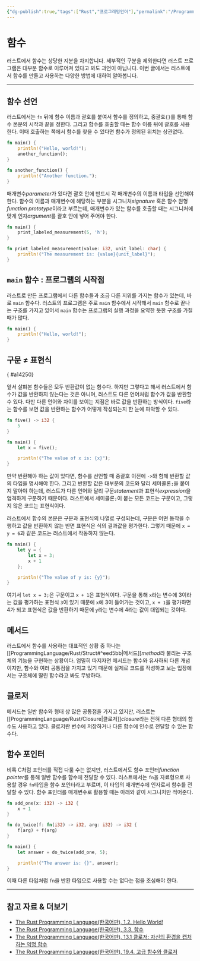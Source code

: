 ```yaml
---
{"dg-publish":true,"tags":["Rust","프로그래밍언어"],"permalink":"/ProgrammingLanguage/Rust/Function/","dgPassFrontmatter":true,"created":"2024-08-01T01:32:10.000+09:00","updated":"2024-08-05T14:56:03.926+09:00"}
---
```




# 함수

러스트에서 함수는 상당한 지분을 차지합니다. 세부적인 구분을 제외한다면 러스트 프로그램은 대부분 함수로 이루어져 있다고 봐도 과언이 아닙니다. 이번 글에서는 러스트에서 함수를 만들고 사용하는 다양한 방법에 대하여 알아봅니다.

---

## 함수 선언

러스트에서는 `fn` 뒤에 함수 이름과 괄호를 붙여서 함수를 정의하고, 중괄호`{}`를 통해 함수 본문의 시작과 끝을 정한다. 그리고 함수를 호출할 때는 함수 이름 뒤에 괄호를 사용한다. 이때 호출하는 쪽에서 함수를 찾을 수 있다면 함수가 정의된 위치는 상관없다.

```rust
fn main() { 
	println!("Hello, world!"); 
	another_function(); 
}

fn another_function() { 
	println!("Another function."); 
}
```

매개변수*parameter*가 있다면 괄호 안에 반드시 각 매개변수의 이름과 타입을 선언해야 한다. 함수의 이름과 매개변수에 해당하는 부분을 시그니처*signature* 혹은 함수 원형*function prototype*이라고 부르는데, 매개변수가 있는 함수를 호출할 때는 시그니처에 맞게 인자*argument*를 괄호 안에 넣어 주어야 한다.

```rust
fn main() {
    print_labeled_measurement(5, 'h');
}

fn print_labeled_measurement(value: i32, unit_label: char) {
    println!("The measurement is: {value}{unit_label}");
}
```

## `main` 함수 : 프로그램의 시작점

러스트로 만든 프로그램에서 다른 함수들과 조금 다른 지위를 가지는 함수가 있는데, 바로 `main` 함수다. 러스트의 프로그램은 주로 `main` 함수에서 시작해서 `main` 함수로 끝나는 구조를 가지고 있어서 `main` 함수는 프로그램의 실행 과정을 요약한 듯한 구조를 가질 때가 많다.

```rust
fn main() {
	println!("Hello, world!");
}
```

## 구문 ≠ 표현식
{ #a14250}

앞서 살펴본 함수들은 모두 반환값이 없는 함수다. 하지만 그렇다고 해서 러스트에서 함수가 값을 반환하지 않는다는 것은 아니며, 러스트도 다른 언어처럼 함수가 값을 반환할 수 있다. 다만 다른 언어와 차이를 보이는 지점은 바로 값을 반환하는 방식이다. `five`라는 함수를 보면 값을 반환하는 함수가 어떻게 작성되는지 한 눈에 파악할 수 있다. 

```rust
fn five() -> i32 {
    5
}

fn main() {
    let x = five();

    println!("The value of x is: {x}");
}
```

만약 반환해야 하는 값이 있다면, 함수를 선언할 때 중괄호 이전에 `->`와 함께 반환할 값의 타입을 명시해야 한다. 그리고 반환할 값은 대부분의 코드와 달리 세미콜론`;`을 붙이지 말아야 하는데, 러스트가 다른 언어와 달리 구문*statement*과 표현식*expression*을 엄격하게 구분하기 때문이다. 러스트에서 세미콜론`;`이 붙는 모든 코드는 구문이고, 그렇지 않은 코드는 표현식이다.

러스트에서 함수의 본문은 구문과 표현식의 나열로 구성되는데, 구문은 어떤 동작을 수행하고 값을 반환하지 않는 반면 표현식은 식의 결과값을 평가한다. 그렇기 때문에 `x = y = 6`과 같은 코드는 러스트에서 작동하지 않는다.

```rust
fn main() {
    let y = {
        let x = 3;
        x + 1
    };

    println!("The value of y is: {y}");
}
```

여기서 `let x = 3;`은 구문이고 `x + 1`은 표현식이다. 구문을 통해 `x`라는 변수에 3이라는 값을 평가하는 표현식 `3`이 있기 때문에 `x`에 3이 들어가는 것이고, `x + 1`을 평가하면 4가 되고 표현식은 값을 반환하기 때문에  `y`라는 변수에 4라는 값이 대입되는 것이다. 

## 메서드

러스트에서 함수를 사용하는 대표적인 상황 중 하나는 [[ProgrammingLanguage/Rust/Struct#^eed5bb\|메서드]]*method*라 불리는 구조체의 기능을 구현하는 상황이다. 엄밀히 따지자면 메서드는 함수와 유사하되 다른 개념이지만, 함수와 여러 공통점을 가지고 있기 때문에 실제로 코드를 작성하고 보는 입장에서는 구조체에 딸린 함수라고 봐도 무방하다.

## 클로저

메서드는 일반 함수와 형태 상 많은 공통점을 가지고 있지만, 러스트는 [[ProgrammingLanguage/Rust/Closure\|클로저]]*closure*라는 전혀 다른 형태의 함수도 사용하고 있다. 클로저란 변수에 저장하거나 다른 함수에 인수로 전달할 수 있는 함수다.

## 함수 포인터

비록 C처럼 포인터를 직접 다룰 수는 없지만, 러스트에서도 함수 포인터*function pointer*를 통해 일반 함수를 함수에 전달할 수 있다. 러스트에서는 `fn`을 자료형으로 사용할 경우 `fn`타입을 함수 포인터라고 부르며, 이 타입의 매개변수에 인자로서 함수를 전달할 수 있다. 함수 포인터를 매개변수로 활용할 때는 아래와 같이 시그니처만 적어준다.

```rust
fn add_one(x: i32) -> i32 {
    x + 1
}

fn do_twice(f: fn(i32) -> i32, arg: i32) -> i32 {
    f(arg) + f(arg)
}

fn main() {
    let answer = do_twice(add_one, 5);

    println!("The answer is: {}", answer);
}
```

이때 다른 타입처럼 `fn`을 반환 타입으로 사용할 수는 없다는 점을 조심해야 한다.

---

## 참고 자료 & 더보기

+ [The Rust Programming Language(한국어판), 1.2. Hello World!](https://doc.rust-kr.org/ch01-02-hello-world.html)
+ [The Rust Programming Language(한국어판), 3.3. 함수](https://doc.rust-kr.org/ch03-03-how-functions-work.html)
+ [The Rust Programming Language(한국어판), 13.1 클로저: 자신의 환경을 캡처하는 익명 함수](https://doc.rust-kr.org/ch13-01-closures.html)
+ [The Rust Programming Language(한국어판), 19.4. 고급 함수와 클로저](https://doc.rust-kr.org/ch19-05-advanced-functions-and-closures.html)